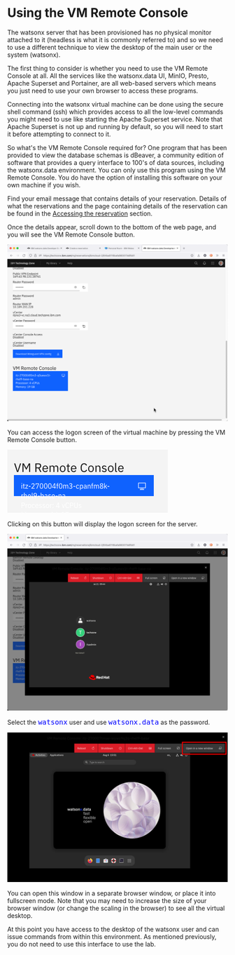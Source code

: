 # Using the VM Remote Console

The watsonx server that has been provisioned has no physical monitor attached to it (headless is what it is commonly referred to) and so we need to use a different technique to view the desktop of the main user or the system (watsonx).

The first thing to consider is whether you need to use the VM Remote Console at all. All the services like the watsonx.data UI, MinIO, Presto, Apache Superset and Portainer, are all web-based servers which means you just need to use your own browser to access these programs. 

Connecting into the watsonx virtual machine can be done using the secure shell command (ssh) which provides access to all the low-level commands you might need to use like starting the Apache Superset service. Note that Apache Superset is not up and running by default, so you will need to start it before attempting to connect to it.

So what's the VM Remote Console required for? One program that has been provided to view the database schemas is dBeaver, a community edition of software that provides a query interface to 100's of data sources, including the watsonx.data environment. You can only use this program using the VM Remote Console. You do have the option of installing this software on your own machine if you wish.

Find your email message that contains details of your reservation. Details of what the reservations and the page containing details of the reservation can be found in the [Accessing the reservation](wxd-reference-access.md) section. 

Once the details appear, scroll down to the bottom of the web page, and you will see the VM Remote Console button.

![Browser](wxd-images/techzone-vpn.png)

You can access the logon screen of the virtual machine by pressing the VM Remote Console button. 

![Browser](wxd-images/techzone-console.png)

Clicking on this button will display the logon screen for the server.

![Browser](wxd-images/techzone-guacamole.png)

Select the <code style="color:blue;font-size:medium;">watsonx</code> user and use <code style="color:blue;font-size:medium;">watsonx.data</code> as the password.

![Browser](wxd-images/desktop-newwindow.png)

You can open this window in a separate browser window, or place it into fullscreen mode. Note that you may need to increase the size of your browser window (or change the scaling in the browser) to see all the virtual desktop.

At this point you have access to the desktop of the watsonx user and can issue commands from within this environment. As mentioned previously, you do not need to use this interface to use the lab.